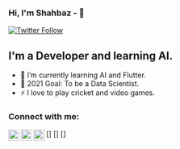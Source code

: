### Hi, I'm Shahbaz - 👋

[![Twitter Follow](https://img.shields.io/twitter/follow/Shahbaz21986350?color=1DA1F2&logo=twitter&style=for-the-badge)](https://twitter.com/intent/follow?original_referer=https%3A%2F%2Fgithub.com%2FcodeSTACKr&screen_name=Shahbaz21986350)

## I'm a Developer and learning AI.

- 🌱 I’m currently learning AI and Flutter.
- 🥅 2021 Goal: To be a Data Scientist.
- ⚡ I love to play cricket and video games.

### Connect with me:

[<img align="left" alt="https://twitter.com/Shahbaz21986350 | Twitter" width="22px" src="https://cdn.jsdelivr.net/npm/simple-icons@v3/icons/twitter.svg" />]
[<img align="left" alt="shahbaz-akram-66a9981b1 | LinkedIn" width="22px" src="https://cdn.jsdelivr.net/npm/simple-icons@v3/icons/linkedin.svg" />]
[<img align="left" alt="shahbaz_akram__ | Instagram" width="22px" src="https://cdn.jsdelivr.net/npm/simple-icons@v3/icons/instagram.svg" />]
